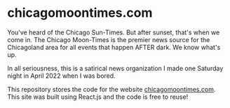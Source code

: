 # chicagomoontimes.com

You've heard of the Chicago Sun-Times. But after sunset, that's when we come in. The Chicago Moon-Times is the premier news source for the Chicagoland area for all events that happen AFTER dark. We know what's up.

In all seriousness, this is a satirical news organization I made one Saturday night in April 2022 when I was bored.

This repository stores the code for the website [chicagomoontimes.com](https://chicagomoontimes.com/). This site was built using React.js and the code is free to reuse!